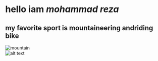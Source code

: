 # hello iam *mohammad reza*<br>
## my favorite sport is mountaineering andriding bike
![mountain](C:\Users\Asus\Desktop\sor\image_2021_2_7-23_5_57_739_84G)<br>
![alt text](C:\Users\Asus\Desktop\sor.jpg "Title")
